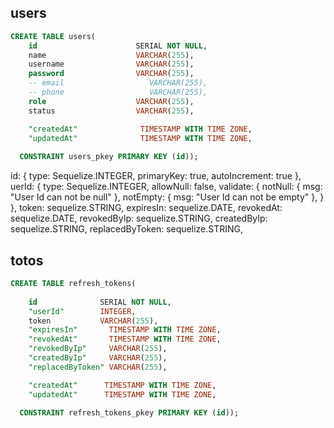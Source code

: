## users
```sql
CREATE TABLE users(
    id                      SERIAL NOT NULL,
    name                    VARCHAR(255),  
    username                VARCHAR(255), 
    password                VARCHAR(255),  
    -- email                   VARCHAR(255),  
    -- phone                   VARCHAR(255),  
    role                    VARCHAR(255),  
    status                  VARCHAR(255),

    "createdAt"              TIMESTAMP WITH TIME ZONE,
    "updatedAt"              TIMESTAMP WITH TIME ZONE,
  
  CONSTRAINT users_pkey PRIMARY KEY (id));
```

  id: { type: Sequelize.INTEGER, primaryKey: true, autoIncrement: true },
  uerId: {
    type: Sequelize.INTEGER,
    allowNull: false,
    validate: {
      notNull: { msg: "User Id can not be null" }, 
      notEmpty: { msg: "User Id can not be empty" },
    }
  },
  token: sequelize.STRING,
  expiresIn: sequelize.DATE,
  revokedAt: sequelize.DATE,
  revokedByIp: sequelize.STRING,
  createdByIp: sequelize.STRING,
  replacedByToken: sequelize.STRING,

## totos
```sql
CREATE TABLE refresh_tokens(
   
    id              SERIAL NOT NULL,
    "userId"        INTEGER,
    token           VARCHAR(255),
    "expiresIn"       TIMESTAMP WITH TIME ZONE,
    "revokedAt"       TIMESTAMP WITH TIME ZONE,
    "revokedByIp"     VARCHAR(255),
    "createdByIp"     VARCHAR(255),
    "replacedByToken" VARCHAR(255),

    "createdAt"      TIMESTAMP WITH TIME ZONE,
    "updatedAt"      TIMESTAMP WITH TIME ZONE,

  CONSTRAINT refresh_tokens_pkey PRIMARY KEY (id));
```